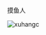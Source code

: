 摸鱼人

<img align="center" src="https://github-readme-stats.vercel.app/api?username=IceTiki&show_icons=true" alt="xuhangc" />
